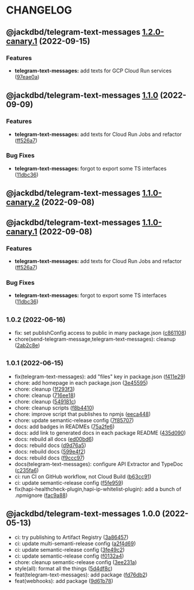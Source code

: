 # CHANGELOG

## @jackdbd/telegram-text-messages [1.2.0-canary.1](https://github.com/jackdbd/calderone/compare/@jackdbd/telegram-text-messages@1.1.0...@jackdbd/telegram-text-messages@1.2.0-canary.1) (2022-09-15)


### Features

* **telegram-text-messages:** add texts for GCP Cloud Run services ([97eae0a](https://github.com/jackdbd/calderone/commit/97eae0afd1ff33490ec2662c08b1fb1ebfc1a370))

## @jackdbd/telegram-text-messages [1.1.0](https://github.com/jackdbd/calderone/compare/@jackdbd/telegram-text-messages@1.0.2...@jackdbd/telegram-text-messages@1.1.0) (2022-09-09)


### Features

* **telegram-text-messages:** add texts for Cloud Run Jobs and refactor ([ff526a7](https://github.com/jackdbd/calderone/commit/ff526a7f6b64b06bc046f993cbd8b4ee79b40fbd))


### Bug Fixes

* **telegram-text-messages:** forgot to export some TS interfaces ([11dbc36](https://github.com/jackdbd/calderone/commit/11dbc36a317085c43c65ef863e1ea1a3a8a89068))

## @jackdbd/telegram-text-messages [1.1.0-canary.2](https://github.com/jackdbd/calderone/compare/@jackdbd/telegram-text-messages@1.1.0-canary.1...@jackdbd/telegram-text-messages@1.1.0-canary.2) (2022-09-08)

## @jackdbd/telegram-text-messages [1.1.0-canary.1](https://github.com/jackdbd/calderone/compare/@jackdbd/telegram-text-messages@1.0.2...@jackdbd/telegram-text-messages@1.1.0-canary.1) (2022-09-08)


### Features

* **telegram-text-messages:** add texts for Cloud Run Jobs and refactor ([ff526a7](https://github.com/jackdbd/calderone/commit/ff526a7f6b64b06bc046f993cbd8b4ee79b40fbd))


### Bug Fixes

* **telegram-text-messages:** forgot to export some TS interfaces ([11dbc36](https://github.com/jackdbd/calderone/commit/11dbc36a317085c43c65ef863e1ea1a3a8a89068))

## <small>1.0.2 (2022-06-16)</small>

* fix: set publishConfig access to public in many package.json ([c861108](https://github.com/jackdbd/calderone/commit/c861108))
* chore(send-telegram-message,telegram-text-messages): cleanup ([2ab2c8e](https://github.com/jackdbd/calderone/commit/2ab2c8e))

## <small>1.0.1 (2022-06-15)</small>

* fix(telegram-text-messages): add "files" key in package.json ([f411e29](https://github.com/jackdbd/calderone/commit/f411e29))
* chore: add homepage in each package.json ([3e45595](https://github.com/jackdbd/calderone/commit/3e45595))
* chore: cleanup ([1f293f3](https://github.com/jackdbd/calderone/commit/1f293f3))
* chore: cleanup ([716ee18](https://github.com/jackdbd/calderone/commit/716ee18))
* chore: cleanup ([549181c](https://github.com/jackdbd/calderone/commit/549181c))
* chore: cleanup scripts ([f8b4410](https://github.com/jackdbd/calderone/commit/f8b4410))
* chore: improve script that publishes to npmjs ([eeca448](https://github.com/jackdbd/calderone/commit/eeca448))
* chore: update semantic-release config ([7f85707](https://github.com/jackdbd/calderone/commit/7f85707))
* docs: add badges in READMEs ([75a2fe6](https://github.com/jackdbd/calderone/commit/75a2fe6))
* docs: add link to generated docs in each package README ([435d090](https://github.com/jackdbd/calderone/commit/435d090))
* docs: rebuild all docs ([ed00bd6](https://github.com/jackdbd/calderone/commit/ed00bd6))
* docs: rebuild docs ([d9d76a5](https://github.com/jackdbd/calderone/commit/d9d76a5))
* docs: rebuild docs ([599e4f2](https://github.com/jackdbd/calderone/commit/599e4f2))
* docs: rebuild docs ([f9ccc97](https://github.com/jackdbd/calderone/commit/f9ccc97))
* docs(telegram-text-messages): configure API Extractor and TypeDoc ([c235fa6](https://github.com/jackdbd/calderone/commit/c235fa6))
* ci: run CI on GitHub workflow, not Cloud Build ([b63cc91](https://github.com/jackdbd/calderone/commit/b63cc91))
* ci: update semantic-release config ([f5fe959](https://github.com/jackdbd/calderone/commit/f5fe959))
* fix(hapi-healthcheck-plugin,hapi-ip-whitelist-plugin): add a bunch of .npmignore ([fac9a88](https://github.com/jackdbd/calderone/commit/fac9a88))

## @jackdbd/telegram-text-messages 1.0.0 (2022-05-13)

* ci: try publishing to Artifact Registry ([3a86457](https://github.com/jackdbd/calderone/commit/3a86457))
* ci: update multi-semanti-release config ([a2f4d69](https://github.com/jackdbd/calderone/commit/a2f4d69))
* ci: update semantic-release config ([3fe49c2](https://github.com/jackdbd/calderone/commit/3fe49c2))
* ci: update semantic-release config ([f0132a4](https://github.com/jackdbd/calderone/commit/f0132a4))
* chore: cleanup semantic-release config ([3ee231a](https://github.com/jackdbd/calderone/commit/3ee231a))
* style(all): format all the things ([5d4df8c](https://github.com/jackdbd/calderone/commit/5d4df8c))
* feat(telegram-text-messages): add package ([fd76db2](https://github.com/jackdbd/calderone/commit/fd76db2))
* feat(webhooks): add package ([9d61b78](https://github.com/jackdbd/calderone/commit/9d61b78))
